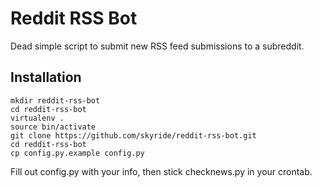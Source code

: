 # Reddit RSS Bot

Dead simple script to submit new RSS feed submissions to a subreddit.

## Installation
```
mkdir reddit-rss-bot
cd reddit-rss-bot
virtualenv .
source bin/activate
git clone https://github.com/skyride/reddit-rss-bot.git
cd reddit-rss-bot
cp config.py.example config.py
```

Fill out config.py with your info, then stick checknews.py in your crontab.
